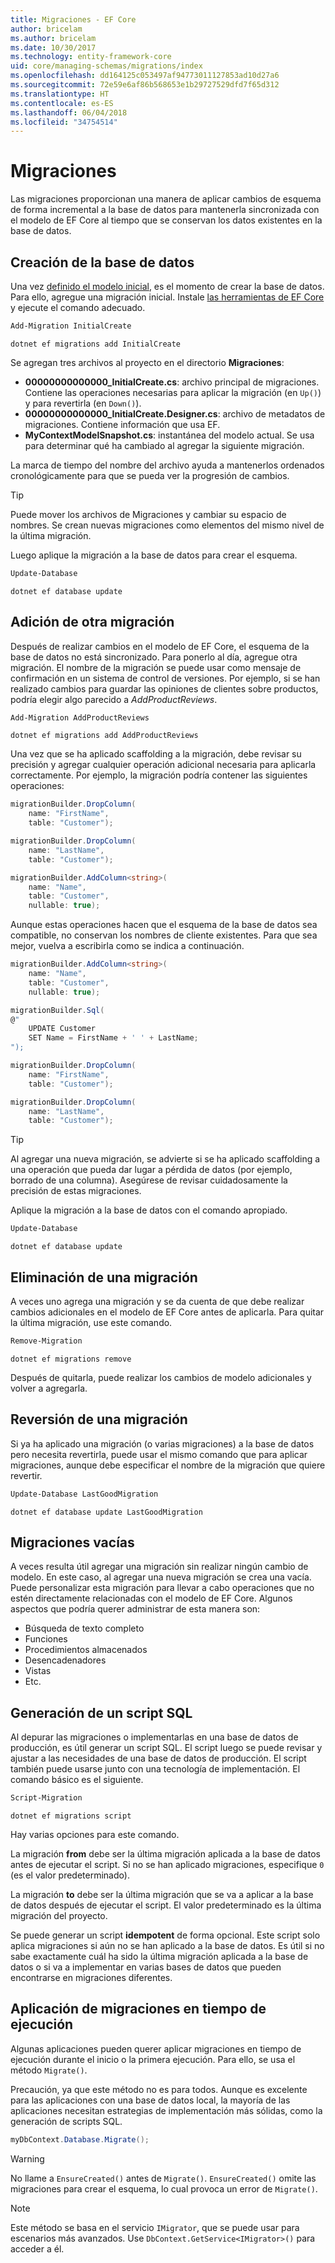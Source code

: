 ```yaml
---
title: Migraciones - EF Core
author: bricelam
ms.author: bricelam
ms.date: 10/30/2017
ms.technology: entity-framework-core
uid: core/managing-schemas/migrations/index
ms.openlocfilehash: dd164125c053497af94773011127853ad10d27a6
ms.sourcegitcommit: 72e59e6af86b568653e1b29727529dfd7f65d312
ms.translationtype: HT
ms.contentlocale: es-ES
ms.lasthandoff: 06/04/2018
ms.locfileid: "34754514"
---
```

<a name="migrations"></a>Migraciones
==========
Las migraciones proporcionan una manera de aplicar cambios de esquema de forma incremental a la base de datos para mantenerla sincronizada con el modelo de EF Core al tiempo que se conservan los datos existentes en la base de datos.

<a name="creating-the-database"></a>Creación de la base de datos
---------------------
Una vez [definido el modelo inicial][1], es el momento de crear la base de datos. Para ello, agregue una migración inicial.
Instale [las herramientas de EF Core][2] y ejecute el comando adecuado.

``` powershell
Add-Migration InitialCreate
```
``` Console
dotnet ef migrations add InitialCreate
```

Se agregan tres archivos al proyecto en el directorio **Migraciones**:

* **00000000000000_InitialCreate.cs**: archivo principal de migraciones. Contiene las operaciones necesarias para aplicar la migración (en `Up()`) y para revertirla (en `Down()`).
* **00000000000000_InitialCreate.Designer.cs**: archivo de metadatos de migraciones. Contiene información que usa EF.
* **MyContextModelSnapshot.cs**: instantánea del modelo actual. Se usa para determinar qué ha cambiado al agregar la siguiente migración.

La marca de tiempo del nombre del archivo ayuda a mantenerlos ordenados cronológicamente para que se pueda ver la progresión de cambios.

> [!TIP]
> Puede mover los archivos de Migraciones y cambiar su espacio de nombres. Se crean nuevas migraciones como elementos del mismo nivel de la última migración.

Luego aplique la migración a la base de datos para crear el esquema.

``` powershell
Update-Database
```
``` Console
dotnet ef database update
```

<a name="adding-another-migration"></a>Adición de otra migración
------------------------
Después de realizar cambios en el modelo de EF Core, el esquema de la base de datos no está sincronizado. Para ponerlo al día, agregue otra migración. El nombre de la migración se puede usar como mensaje de confirmación en un sistema de control de versiones. Por ejemplo, si se han realizado cambios para guardar las opiniones de clientes sobre productos, podría elegir algo parecido a *AddProductReviews*.

``` powershell
Add-Migration AddProductReviews
```
``` Console
dotnet ef migrations add AddProductReviews
```

Una vez que se ha aplicado scaffolding a la migración, debe revisar su precisión y agregar cualquier operación adicional necesaria para aplicarla correctamente. Por ejemplo, la migración podría contener las siguientes operaciones:

``` csharp
migrationBuilder.DropColumn(
    name: "FirstName",
    table: "Customer");

migrationBuilder.DropColumn(
    name: "LastName",
    table: "Customer");

migrationBuilder.AddColumn<string>(
    name: "Name",
    table: "Customer",
    nullable: true);
```

Aunque estas operaciones hacen que el esquema de la base de datos sea compatible, no conservan los nombres de cliente existentes. Para que sea mejor, vuelva a escribirla como se indica a continuación.

``` csharp
migrationBuilder.AddColumn<string>(
    name: "Name",
    table: "Customer",
    nullable: true);

migrationBuilder.Sql(
@"
    UPDATE Customer
    SET Name = FirstName + ' ' + LastName;
");

migrationBuilder.DropColumn(
    name: "FirstName",
    table: "Customer");

migrationBuilder.DropColumn(
    name: "LastName",
    table: "Customer");
```

> [!TIP]
> Al agregar una nueva migración, se advierte si se ha aplicado scaffolding a una operación que pueda dar lugar a pérdida de datos (por ejemplo, borrado de una columna). Asegúrese de revisar cuidadosamente la precisión de estas migraciones.

Aplique la migración a la base de datos con el comando apropiado.

``` powershell
Update-Database
```
``` Console
dotnet ef database update
```

<a name="removing-a-migration"></a>Eliminación de una migración
--------------------
A veces uno agrega una migración y se da cuenta de que debe realizar cambios adicionales en el modelo de EF Core antes de aplicarla.
Para quitar la última migración, use este comando.

``` powershell
Remove-Migration
```
``` Console
dotnet ef migrations remove
```

Después de quitarla, puede realizar los cambios de modelo adicionales y volver a agregarla.

<a name="reverting-a-migration"></a>Reversión de una migración
---------------------
Si ya ha aplicado una migración (o varias migraciones) a la base de datos pero necesita revertirla, puede usar el mismo comando que para aplicar migraciones, aunque debe especificar el nombre de la migración que quiere revertir.

``` powershell
Update-Database LastGoodMigration
```
``` Console
dotnet ef database update LastGoodMigration
```

<a name="empty-migrations"></a>Migraciones vacías
----------------
A veces resulta útil agregar una migración sin realizar ningún cambio de modelo. En este caso, al agregar una nueva migración se crea una vacía. Puede personalizar esta migración para llevar a cabo operaciones que no estén directamente relacionadas con el modelo de EF Core.
Algunos aspectos que podría querer administrar de esta manera son:

* Búsqueda de texto completo
* Funciones
* Procedimientos almacenados
* Desencadenadores
* Vistas
* Etc.

<a name="generating-a-sql-script"></a>Generación de un script SQL
-----------------------
Al depurar las migraciones o implementarlas en una base de datos de producción, es útil generar un script SQL. El script luego se puede revisar y ajustar a las necesidades de una base de datos de producción. El script también puede usarse junto con una tecnología de implementación. El comando básico es el siguiente.

``` powershell
Script-Migration
```
``` Console
dotnet ef migrations script
```

Hay varias opciones para este comando.

La migración **from** debe ser la última migración aplicada a la base de datos antes de ejecutar el script. Si no se han aplicado migraciones, especifique `0` (es el valor predeterminado).

La migración **to** debe ser la última migración que se va a aplicar a la base de datos después de ejecutar el script. El valor predeterminado es la última migración del proyecto.

Se puede generar un script **idempotent** de forma opcional. Este script solo aplica migraciones si aún no se han aplicado a la base de datos. Es útil si no sabe exactamente cuál ha sido la última migración aplicada a la base de datos o si va a implementar en varias bases de datos que pueden encontrarse en migraciones diferentes.

<a name="applying-migrations-at-runtime"></a>Aplicación de migraciones en tiempo de ejecución
------------------------------
Algunas aplicaciones pueden querer aplicar migraciones en tiempo de ejecución durante el inicio o la primera ejecución. Para ello, se usa el método `Migrate()`.

Precaución, ya que este método no es para todos. Aunque es excelente para las aplicaciones con una base de datos local, la mayoría de las aplicaciones necesitan estrategias de implementación más sólidas, como la generación de scripts SQL.

``` csharp
myDbContext.Database.Migrate();
```

> [!WARNING]
> No llame a `EnsureCreated()` antes de `Migrate()`. `EnsureCreated()` omite las migraciones para crear el esquema, lo cual provoca un error de `Migrate()`.

> [!NOTE]
> Este método se basa en el servicio `IMigrator`, que se puede usar para escenarios más avanzados. Use `DbContext.GetService<IMigrator>()` para acceder a él.


  [1]: ../../modeling/index.md
  [2]: ../../miscellaneous/cli/index.md
